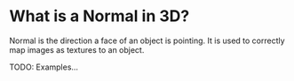 # What is a Normal in 3D?

Normal is the direction a face of an object is pointing. It is used to correctly map images as textures to an object.

TODO: Examples...

